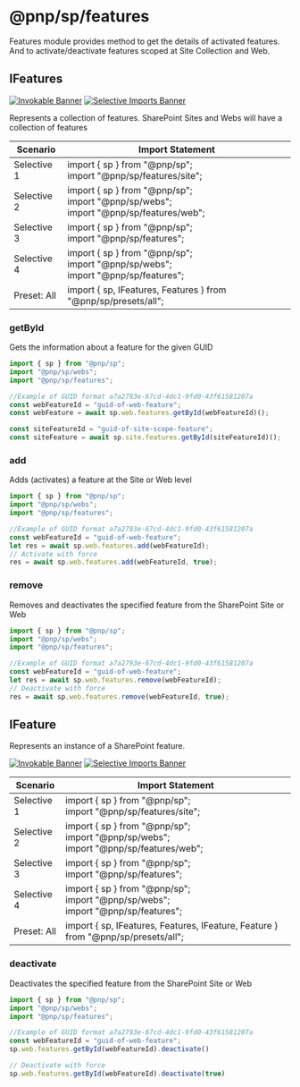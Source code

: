 # @pnp/sp/features

Features module provides method to get the details of activated features. And to activate/deactivate features scoped at Site Collection and Web.

## IFeatures

[![Invokable Banner](https://img.shields.io/badge/Invokable-informational.svg)](../concepts/invokable.md) [![Selective Imports Banner](https://img.shields.io/badge/Selective%20Imports-informational.svg)](../concepts/selective-imports.md)

Represents a collection of features. SharePoint Sites and Webs will have a collection of features

|Scenario|Import Statement|
|--|--|
|Selective 1|import { sp } from "@pnp/sp";<br />import "@pnp/sp/features/site";|
|Selective 2|import { sp } from "@pnp/sp";<br />import "@pnp/sp/webs";<br/>import "@pnp/sp/features/web";|
|Selective 3|import { sp } from "@pnp/sp";<br />import "@pnp/sp/features";|
|Selective 4|import { sp } from "@pnp/sp";<br />import "@pnp/sp/webs";<br/>import "@pnp/sp/features";|
|Preset: All|import { sp, IFeatures, Features } from "@pnp/sp/presets/all";|

### getById

Gets the information about a feature for the given GUID

```TypeScript
import { sp } from "@pnp/sp";
import "@pnp/sp/webs";
import "@pnp/sp/features";

//Example of GUID format a7a2793e-67cd-4dc1-9fd0-43f61581207a
const webFeatureId = "guid-of-web-feature";
const webFeature = await sp.web.features.getById(webFeatureId)();

const siteFeatureId = "guid-of-site-scope-feature";
const siteFeature = await sp.site.features.getById(siteFeatureId)();
```

### add

Adds (activates) a feature at the Site or Web level

```TypeScript
import { sp } from "@pnp/sp";
import "@pnp/sp/webs";
import "@pnp/sp/features";

//Example of GUID format a7a2793e-67cd-4dc1-9fd0-43f61581207a
const webFeatureId = "guid-of-web-feature";
let res = await sp.web.features.add(webFeatureId);
// Activate with force
res = await sp.web.features.add(webFeatureId, true);
```

### remove

Removes and deactivates the specified feature from the SharePoint Site or Web

```TypeScript
import { sp } from "@pnp/sp";
import "@pnp/sp/webs";
import "@pnp/sp/features";

//Example of GUID format a7a2793e-67cd-4dc1-9fd0-43f61581207a
const webFeatureId = "guid-of-web-feature";
let res = await sp.web.features.remove(webFeatureId);
// Deactivate with force
res = await sp.web.features.remove(webFeatureId, true);
```

## IFeature  

Represents an instance of a SharePoint feature.

[![Invokable Banner](https://img.shields.io/badge/Invokable-informational.svg)](../concepts/invokable.md) [![Selective Imports Banner](https://img.shields.io/badge/Selective%20Imports-informational.svg)](../concepts/selective-imports.md)  

|Scenario|Import Statement|
|--|--|
|Selective 1|import { sp } from "@pnp/sp";<br />import "@pnp/sp/features/site";|
|Selective 2|import { sp } from "@pnp/sp";<br />import "@pnp/sp/webs";<br/>import "@pnp/sp/features/web";|
|Selective 3|import { sp } from "@pnp/sp";<br />import "@pnp/sp/features";|
|Selective 4|import { sp } from "@pnp/sp";<br />import "@pnp/sp/webs";<br/>import "@pnp/sp/features";|
|Preset: All|import { sp, IFeatures, Features, IFeature, Feature } from "@pnp/sp/presets/all";|

### deactivate

Deactivates the specified feature from the SharePoint Site or Web

```TypeScript
import { sp } from "@pnp/sp";
import "@pnp/sp/webs";
import "@pnp/sp/features";

//Example of GUID format a7a2793e-67cd-4dc1-9fd0-43f61581207a
const webFeatureId = "guid-of-web-feature";
sp.web.features.getById(webFeatureId).deactivate()

// Deactivate with force
sp.web.features.getById(webFeatureId).deactivate(true)
```
